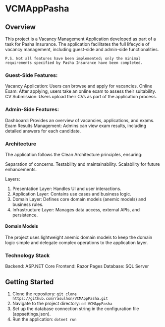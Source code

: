 # VCMAppPasha

## Overview
This project is a Vacancy Management Application developed as part of a task for Pasha Insurance. The application facilitates the full lifecycle of vacancy management, including guest-side and admin-side functionalities.

`P.S. Not all features have been implemented; only the minimal requirements specified by Pasha Insurance have been completed.`

### Guest-Side Features:
Vacancy Application: Users can browse and apply for vacancies.
Online Exam: After applying, users take an online exam to assess their suitability.
CV Submission: Users upload their CVs as part of the application process.

### Admin-Side Features:
Dashboard: Provides an overview of vacancies, applications, and exams.
Exam Results Management: Admins can view exam results, including detailed answers for each candidate.

### Architecture
The application follows the Clean Architecture principles, ensuring:

Separation of concerns.
Testability and maintainability.
Scalability for future enhancements.

Layers:
1. Presentation Layer: Handles UI and user interactions.
2. Application Layer: Contains use cases and business logic.
3. Domain Layer: Defines core domain models (anemic models) and business rules.
4. Infrastructure Layer: Manages data access, external APIs, and persistence.

#### Domain Models
The project uses lightweight anemic domain models to keep the domain logic simple and delegate complex operations to the application layer.

### Technology Stack
Backend: ASP.NET Core
Frontend: Razor Pages
Database: SQL Server

## Getting Started
1. Clone the repository:
  `git clone https://github.com/rasulhsn/VCMAppPasha.git`
2. Navigate to the project directory:
  `cd VCMAppPasha`
3. Set up the database connection string in the configuration file (appsettings.json).
4. Run the application:
  `dotnet run`
